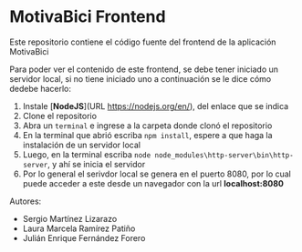 # MotivaBici Frontend

Este repositorio contiene el código fuente del frontend de la aplicación MotivaBici

Para poder ver el contenido de este frontend, se debe tener iniciado un servidor local, si no tiene iniciado uno a continuación se le dice cómo dedebe hacerlo:

1. Instale [**NodeJS**](URL https://nodejs.org/en/), del enlace que se indica
2. Clone el repositorio
3. Abra un `terminal` e ingrese a la carpeta donde clonó el repositorio
4. En la terminal que abrió escriba `npm install`, espere a que haga la instalación de un servidor local
5. Luego, en la terminal escriba `node node_modules\http-server\bin\http-server`, y ahí se inicia el servidor
6. Por lo general el serivdor local se genera en el puerto 8080, por lo cual puede acceder a este desde un navegador con la url **localhost:8080**


Autores:
* Sergio Martínez Lizarazo
* Laura Marcela Ramírez Patiño
* Julián Enrique Fernández Forero 
